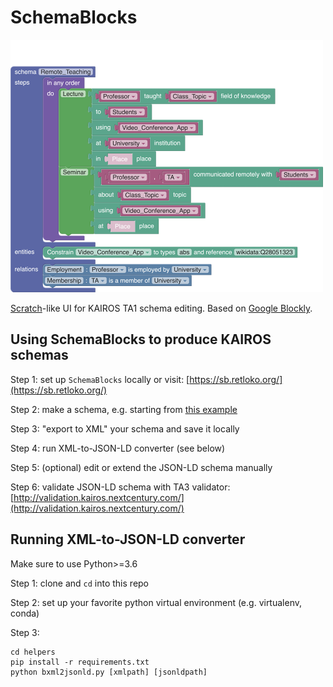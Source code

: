 # SchemaBlocks

<img src="schema-blocks.png" alt="example schema" width="500"/>

[Scratch](https://scratch.mit.edu/)-like UI for KAIROS TA1 schema editing. Based on [Google Blockly](https://github.com/google/blockly).

## Using SchemaBlocks to produce KAIROS schemas

Step 1: set up `SchemaBlocks` locally or visit:
[https://sb.retloko.org/](https://sb.retloko.org/)

Step 2: make a schema, e.g. starting from [this example](https://drive.google.com/drive/folders/1BEUp6PMoepLQs-yQu3_bhEdEY1dRCYVa)

Step 3: "export to XML" your schema and save it locally

Step 4: run XML-to-JSON-LD converter (see below)

Step 5: (optional) edit or extend the JSON-LD schema manually

Step 6: validate JSON-LD schema with TA3 validator: [http://validation.kairos.nextcentury.com/](http://validation.kairos.nextcentury.com/)

## Running XML-to-JSON-LD converter

Make sure to use Python>=3.6

Step 1: clone and `cd` into this repo

Step 2: set up your favorite python virtual environment (e.g. virtualenv, conda)

Step 3:
```
cd helpers
pip install -r requirements.txt
python bxml2jsonld.py [xmlpath] [jsonldpath]
```
